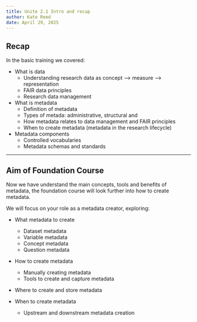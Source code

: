 ```yaml
---
title: Unite 2.1 Intro and recap
author: Kate Reed
date: April 29, 2025
---
```


## Recap

In the basic training we covered:
  - What is data
    - Understanding research data as concept --> measure --> representation
    - FAIR data principles
    - Research data management
  - What is metadata
      - Definition of metadata
      - Types of metada: administrative, structural and 
      - How metadata relates to data management and FAIR principles
      - When to create metadata (metadata in the research lifecycle)
  - Metadata components
      - Controlled vocabularies
      - Metadata schemas and standards
   
  ---
  
 ##  Aim of Foundation Course

Now we have understand the main concepts, tools and benefits of metadata, the foundation course will look further into how to create metadata.

We will focus on your role as a metadata creator, exploring:

- What metadata to create
  - Dataset metadata
  - Variable metadata
  - Concept metadata
  - Question metadata
    
- How to create metadata
  - Manually creating metadata
  - Tools to create and capture metadata
    
- Where to create and store metadata
  
- When to create metadata
  - Upstream and downstream metadata creation 



 
  
